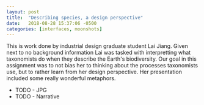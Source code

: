 ```yaml
---
layout: post
title:  "Describing species, a design perspective"
date:   2018-08-28 15:37:06 -0500
categories: [interfaces, moonshots]
---
```


This is work done by industrial design graduate student Lai Jiang. Given next to no background information Lai was tasked with interpretting what taxonomists do when they describe the Earth's biodiversity. Our goal in this assignment was to not bias her to thinking about the processes taxonomists use, but to rather learn from her design perspective. Her presentation included some really wonderful metaphors. 

* TODO - JPG
* TODO - Narrative
